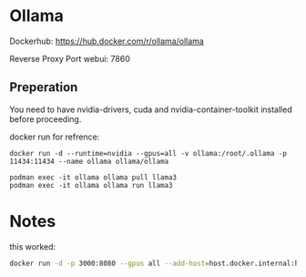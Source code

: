 # Ollama

Dockerhub: https://hub.docker.com/r/ollama/ollama

Reverse Proxy Port webui: 7860

## Preperation

You need to have nvidia-drivers, cuda and nvidia-container-toolkit
installed before proceeding.

docker run for refrence:
```
docker run -d --runtime=nvidia --gpus=all -v ollama:/root/.ollama -p 11434:11434 --name ollama ollama/ollama

podman exec -it ollama ollama pull llama3
podman exec -it ollama ollama run llama3
```

# Notes

this worked:
```bash
docker run -d -p 3000:8080 --gpus all --add-host=host.docker.internal:host-gateway -v webui:/app/backend/data --name open-webui --restart always ghcr.io/open-webui/open-webui:cuda
```
